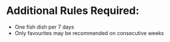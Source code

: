 # Additional Rules Required:

* One fish dish per 7 days
* Only favourites may be recommended on consecutive weeks

